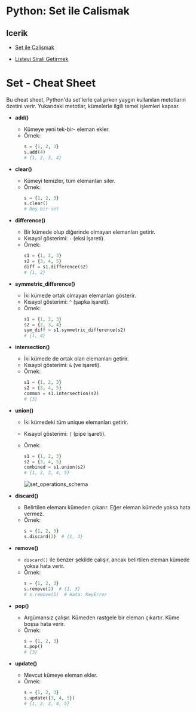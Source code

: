 # Python: Set ile Calismak

## Icerik
- [Set ile Calismak](001-set-ile-calismak.py)

- [Listeyi Sirali Getirmek](002-listeyi-sirali-getirmek.py)

# Set - Cheat Sheet

Bu cheat sheet, Python'da set'lerle çalışırken yaygın kullanılan metotların özetini verir. Yukarıdaki metotlar, kümelerle ilgili temel işlemleri kapsar.
 

- **add()**
  - Kümeye yeni tek-bir- eleman ekler.
  - Örnek:
    ```python
    s = {1, 2, 3}
    s.add(4) 
    # {1, 2, 3, 4}
    ```

- **clear()**
  - Kümeyi temizler, tüm elemanları siler.
  - Örnek:
    ```python
    s = {1, 2, 3}
    s.clear()  
    # Boş bir set
    ```
    
- **difference()**
  - Bir kümede olup diğerinde olmayan elemanları getirir.
  - Kısayol gösterimi: `-` (eksi işareti).
  - Örnek:
    ```python
    s1 = {1, 2, 3}
    s2 = {3, 4, 5}
    diff = s1.difference(s2)  
    # {1, 2}
    ```

- **symmetric_difference()**
  - İki kümede ortak olmayan elemanları gösterir.
  - Kısayol gösterimi: `^` (şapka işareti).
  - Örnek:
    ```python
    s1 = {1, 2, 3}
    s2 = {2, 3, 4}
    sym_diff = s1.symmetric_difference(s2)  
    # {1, 4}
    ```

- **intersection()**
  - İki kümede de ortak olan elemanları getirir.
  - Kısayol gösterimi: `&` (ve işareti).
  - Örnek:
    ```python
    s1 = {1, 2, 3}
    s2 = {3, 4, 5}
    common = s1.intersection(s2)  
    # {3}
    ```

- **union()**
  - İki kümedeki tüm unique elemanları getirir.
  - Kısayol gösterimi: `|` (pipe işareti).
  - Örnek:
    ```python
    s1 = {1, 2, 3}
    s2 = {3, 4, 5}
    combined = s1.union(s2)  
    # {1, 2, 3, 4, 5}
    ```
    
    ![set_operations_schema](set_diagram.png)

- **discard()**
  - Belirtilen elemanı kümeden çıkarır. Eğer eleman kümede yoksa hata vermez.
  - Örnek:
    ```python
    s = {1, 2, 3}
    s.discard(2)  # {1, 3}
    ```

- **remove()**
  - `discard()` ile benzer şekilde çalışır, ancak belirtilen eleman kümede yoksa hata verir.
  - Örnek:
    ```python
    s = {1, 2, 3}
    s.remove(2)  # {1, 3}
    # s.remove(5)  # Hata: KeyError
    ```

- **pop()**
  - Argümansız çalışır. Kümeden rastgele bir eleman çıkartır. Küme boşsa hata verir.
  - Örnek:
    ```python
    s = {1, 2, 3}
    s.pop()  
    # {3}
    ```

- **update()**
  - Mevcut kümeye eleman ekler.
  - Örnek:
    ```python
    s = {1, 2, 3}
    s.update({3, 4, 5})  
    # {1, 2, 3, 4, 5}
    ```


